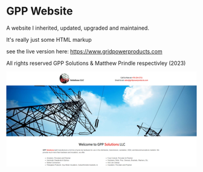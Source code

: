 # GPP Website
A website I inherited, updated, upgraded and maintained.

It's really just some HTML markup

see the live version here: https://www.gridpowerproducts.com

All rights reserved GPP Solutions & Matthew Prindle respectivley (2023)

![[Preview](https://www.gridpowerproducts.com)](img/gppWebSite.png)
